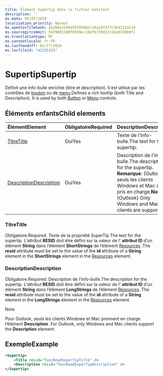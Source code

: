 ```yaml
---
title: Élément Supertip dans le fichier manifest
description: ''
ms.date: 05/07/2019
localization_priority: Normal
ms.openlocfilehash: ab280ec550a58f85082c36a24f5f7c3b4112a214
ms.sourcegitcommit: 5d29801180f6939ec10efb778d2311be67d8b9f1
ms.translationtype: MT
ms.contentlocale: fr-FR
ms.lasthandoff: 02/27/2020
ms.locfileid: "42325233"
---
```

# <a name="supertip"></a><span data-ttu-id="27609-102">Supertip</span><span class="sxs-lookup"><span data-stu-id="27609-102">Supertip</span></span>

<span data-ttu-id="27609-p101">Définit une info-bulle enrichie (titre et description). Il est utilisé par les contrôles de [bouton](control.md#button-control) ou de [menu](control.md#menu-dropdown-button-controls).</span><span class="sxs-lookup"><span data-stu-id="27609-p101">Defines a rich tooltip (both Title and Description). It is used by both [Button](control.md#button-control) or [Menu](control.md#menu-dropdown-button-controls)  controls.</span></span>

## <a name="child-elements"></a><span data-ttu-id="27609-105">Éléments enfants</span><span class="sxs-lookup"><span data-stu-id="27609-105">Child elements</span></span>

|  <span data-ttu-id="27609-106">Élément</span><span class="sxs-lookup"><span data-stu-id="27609-106">Element</span></span> |  <span data-ttu-id="27609-107">Obligatoire</span><span class="sxs-lookup"><span data-stu-id="27609-107">Required</span></span>  |  <span data-ttu-id="27609-108">Description</span><span class="sxs-lookup"><span data-stu-id="27609-108">Description</span></span>  |
|:-----|:-----|:-----|
| [<span data-ttu-id="27609-109">Titre</span><span class="sxs-lookup"><span data-stu-id="27609-109">Title</span></span>](#title) | <span data-ttu-id="27609-110">Oui</span><span class="sxs-lookup"><span data-stu-id="27609-110">Yes</span></span> | <span data-ttu-id="27609-111">Texte de l’info-bulle.</span><span class="sxs-lookup"><span data-stu-id="27609-111">The text for the supertip.</span></span> |
| [<span data-ttu-id="27609-112">Description</span><span class="sxs-lookup"><span data-stu-id="27609-112">Description</span></span>](#description) | <span data-ttu-id="27609-113">Oui</span><span class="sxs-lookup"><span data-stu-id="27609-113">Yes</span></span> | <span data-ttu-id="27609-114">Description de l’info-bulle.</span><span class="sxs-lookup"><span data-stu-id="27609-114">The description for the supertip.</span></span><br><span data-ttu-id="27609-115">**Remarque**: (Outlook) seuls les clients Windows et Mac sont pris en charge.</span><span class="sxs-lookup"><span data-stu-id="27609-115">**Note**: (Outlook) Only Windows and Mac clients are supported.</span></span> |

### <a name="title"></a><span data-ttu-id="27609-116">Titre</span><span class="sxs-lookup"><span data-stu-id="27609-116">Title</span></span>

<span data-ttu-id="27609-117">Obligatoire.</span><span class="sxs-lookup"><span data-stu-id="27609-117">Required.</span></span> <span data-ttu-id="27609-118">Texte de la propriété SuperTip.</span><span class="sxs-lookup"><span data-stu-id="27609-118">The text for the supertip.</span></span> <span data-ttu-id="27609-119">L’attribut **RESID** doit être défini sur la valeur de l' **attribut ID** d’un élément **String** dans l’élément **ShortStrings** de l’élément [Resources](resources.md) .</span><span class="sxs-lookup"><span data-stu-id="27609-119">The **resid** attribute must be set to the value of the **id** attribute of a **String** element in the **ShortStrings** element in the [Resources](resources.md) element.</span></span>

### <a name="description"></a><span data-ttu-id="27609-120">Description</span><span class="sxs-lookup"><span data-stu-id="27609-120">Description</span></span>

<span data-ttu-id="27609-121">Obligatoire.</span><span class="sxs-lookup"><span data-stu-id="27609-121">Required.</span></span> <span data-ttu-id="27609-122">Description de l’info-bulle.</span><span class="sxs-lookup"><span data-stu-id="27609-122">The description for the supertip.</span></span> <span data-ttu-id="27609-123">L’attribut **RESID** doit être défini sur la valeur de l' **attribut ID** d’un élément **String** dans l’élément **LongStrings** de l’élément [Resources](resources.md) .</span><span class="sxs-lookup"><span data-stu-id="27609-123">The **resid** attribute must be set to the value of the **id** attribute of a **String** element in the **LongStrings** element in the [Resources](resources.md) element.</span></span>

> [!NOTE]
> <span data-ttu-id="27609-124">Pour Outlook, seuls les clients Windows et Mac prennent en charge l’élément **Description** .</span><span class="sxs-lookup"><span data-stu-id="27609-124">For Outlook, only Windows and Mac clients support the **Description** element.</span></span>

## <a name="example"></a><span data-ttu-id="27609-125">Exemple</span><span class="sxs-lookup"><span data-stu-id="27609-125">Example</span></span>

```xml
<Supertip>
    <Title resid="funcReadSuperTipTitle" />
    <Description resid="funcReadSuperTipDescription" />
</Supertip>
```
